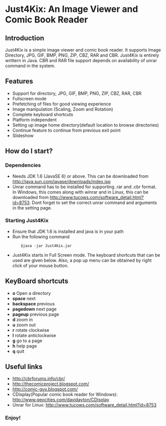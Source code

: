 # Just4Kix: An Image Viewer and Comic Book Reader #

## Introduction ##
Just4Kix is a simple image viewer and comic book reader. It supports Image
Directory, JPG, GIF, BMP, PNG, ZIP, CBZ, RAR and CBR. Just4Kix is entirely
writtern in Java. CBR and RAR file support depends on availability of unrar
command in the system.

## Features ##
  * Support for directory, JPG, GIF, BMP, PNG, ZIP, CBZ, RAR, CBR
  * Fullscreen mode
  * Prefetching of files for good viewing experience
  * Image manipulation (Scaling, Zoom and Rotation)
  * Complete keyboard shortcuts
  * Platform independent
  * Setting up image home directory(default location to browse directories)
  * Continue feature to continue from previous exit point
  * Slideshow

## How do I start? ##
### Dependencies ###
  * Needs JDK 1.6 (JavaSE 6) or above. This can be downloaded from http://java.sun.com/javase/downloads/index.jsp
  * Unrar command has to be installed for supporting .rar and .cbr format. In Windows, this comes along with winrar and in Linux, this can be downloaded from http://www.tucows.com/software_detail.html?id=8753. Dont forget to set the correct unrar command and arguments in the setting page.

### Starting Just4Kix ###
  * Ensure that JDK 1.6 is installed and java is in your path
  * Run the following command
```
       $java -jar Just4Kix.jar
```
  * Just4Kix starts in Full Screen mode. The keyboard shortcuts that can be used are given below. Also, a pop up menu can be obtained by right click of your mouse button.

## KeyBoard shortcuts ##
  * **o** Open a directory
  * **space** next
  * **backspace** previous
  * **pagedown** next page
  * **pageup** previous page
  * **d** zoom in
  * **u** zoom out
  * **r** rotate clockwise
  * **l** rotate anticlockwise
  * **g** go to a page
  * **h** help page
  * **q** quit

## Useful links ##
  * http://cbrforums.info/cbr/
  * http://thecomicproject.blogspot.com/
  * http://comic-guy.blogspot.com/
  * CDisplay(Popular comic book reader for Windows): http://www.geocities.com/davidayton/CDisplay
  * Unrar for Linux: http://www.tucows.com/software_detail.html?id=8753

### Enjoy! ###